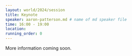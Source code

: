 ```yaml
---
layout: world/2024/session
title: Keynote
speaker: aaron-patterson.md # name of md speaker file
time: 16:00 - 19:00
location: 
running_order: 0
---
```


More information coming soon.